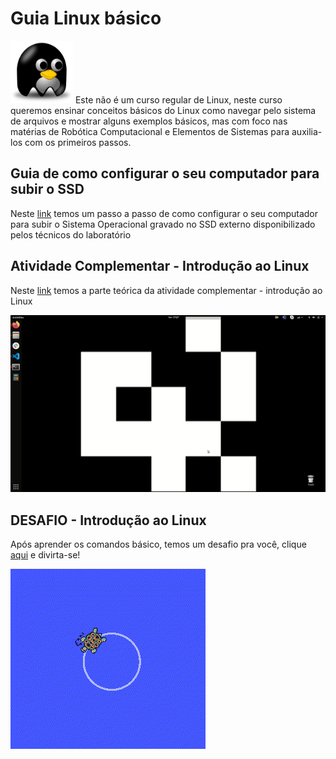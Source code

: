 
# Guia Linux básico 

<img src="/img/linuxs.png" width="100" height="100">       Este não é um curso regular de Linux, neste curso queremos ensinar conceitos básicos do Linux como navegar pelo sistema de arquivos e mostrar alguns exemplos básicos, mas com foco nas matérias de Robótica Computacional e Elementos de Sistemas para auxilia-los com os primeiros passos.    




## Guia de como configurar o seu computador para subir o SSD 




Neste [link](https://github.com/Insper/404/tree/master/tutoriais/Boot_SSD_Config_BIOS) temos um passo a passo de como configurar o seu computador para subir o Sistema Operacional gravado no SSD externo disponibilizado pelos técnicos do laboratório




## Atividade Complementar - Introdução ao Linux




Neste [link](https://github.com/liciascl/Linuxbasico/blob/master/atividade_complementar.md) temos a parte teórica da atividade complementar - introdução ao Linux

![aula](/img/aula.gif)



## DESAFIO - Introdução ao Linux 


Após aprender os comandos básico, temos um desafio pra você, clique [aqui](https://github.com/liciascl/Linuxbasico/blob/master/desafio.md) e divirta-se!



![roda_roda](/img/roda_roda.gif)
